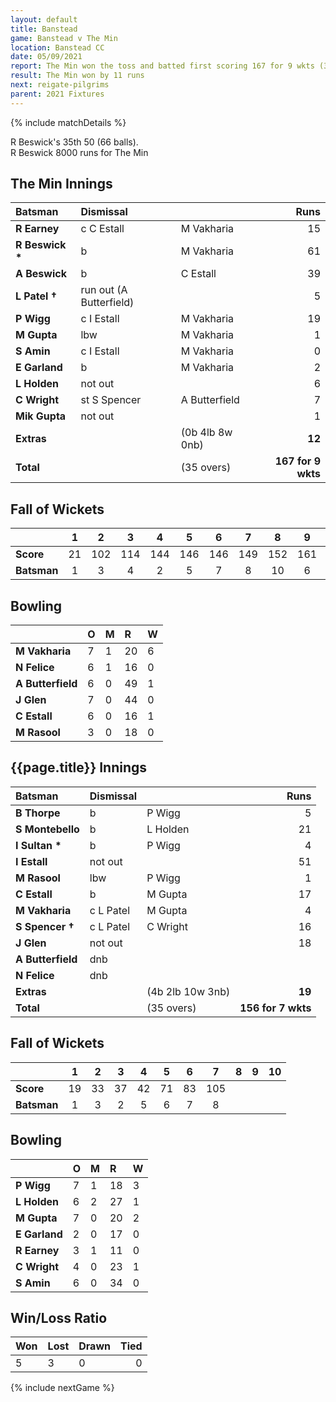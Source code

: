 ```yaml
---
layout: default
title: Banstead
game: Banstead v The Min
location: Banstead CC
date: 05/09/2021
report: The Min won the toss and batted first scoring 167 for 9 wkts (35 overs). Banstead replied with 156 for 7 wkts (35 overs)
result: The Min won by 11 runs
next: reigate-pilgrims
parent: 2021 Fixtures
---
```


{% include matchDetails %}

R Beswick's 35th 50 (66 balls).<br />
R Beswick 8000 runs for The Min

## The Min Innings

| Batsman | Dismissal | | Runs |
|:---|:---|---|---:|
| **R Earney** | c C Estall | M Vakharia | 15 |
| **R Beswick &#42;** | b | M Vakharia | 61 |
| **A Beswick** | b | C Estall | 39 |
| **L Patel &#8224;** | run out (A Butterfield) |  | 5 |
| **P Wigg** | c I Estall | M Vakharia | 19 |
| **M Gupta** | lbw | M Vakharia | 1 |
| **S Amin** | c I Estall | M Vakharia | 0 |
| **E Garland** | b | M Vakharia | 2 |
| **L Holden** | not out |  | 6 |
| **C Wright** | st S Spencer | A Butterfield | 7 |
| **Mik Gupta** | not out |  | 1 |  
| **Extras** | | (0b 4lb 8w 0nb) | **12** |
| **Total** | | (35 overs) | **167 for 9 wkts** |

## Fall of Wickets

| | 1 | 2 | 3 | 4 | 5 | 6 | 7 | 8 | 9 | 10 |
|---|:---:|:---:|:---:|:---:|:---:|:---:|:---:|:---:|:---:|:---:|
| **Score** | 21 | 102 | 114 | 144 | 146 | 146 | 149 | 152 | 161 |  |
| **Batsman** | 1 | 3 | 4 | 2 | 5 | 7 | 8 | 10 | 6 |  |

## Bowling

| | O | M | R | W |
|---|:---|:---|:---|:---|
| **M Vakharia** | 7 | 1 | 20 | 6 |
| **N Felice** | 6 | 1 | 16 | 0 |
| **A Butterfield** | 6 | 0 | 49 | 1 |
| **J Glen** | 7 | 0 | 44 | 0 |
| **C Estall** | 6 | 0 | 16 | 1 |
| **M Rasool** | 3 | 0 | 18 | 0 |

## {{page.title}} Innings

| Batsman | Dismissal | | Runs |
|:---|:---|---|---:|
| **B Thorpe** | b | P Wigg | 5 |
| **S Montebello** | b | L Holden | 21 |
| **I Sultan &#42;** | b | P Wigg | 4 |
| **I Estall** | not out |  | 51 |
| **M Rasool** | lbw | P Wigg | 1 |
| **C Estall** | b  | M Gupta | 17 |
| **M Vakharia** | c L Patel | M Gupta | 4 |
| **S Spencer &#8224;** | c L Patel | C Wright | 16 |
| **J Glen** | not out |  | 18 |
| **A Butterfield** | dnb |  |  |
| **N Felice** | dnb |  |  |
| **Extras** | | (4b 2lb 10w 3nb) | **19** |
| **Total** | | (35 overs) | **156 for 7 wkts** |

## Fall of Wickets

| | 1 | 2 | 3 | 4 | 5 | 6 | 7 | 8 | 9 | 10 |
|---|:---:|:---:|:---:|:---:|:---:|:---:|:---:|:---:|:---:|:---:|
| **Score** | 19 | 33 | 37 | 42 | 71 | 83 | 105 |  |  |  |
| **Batsman** | 1 | 3 | 2 | 5 | 6 | 7 | 8 |  |  |  |

## Bowling

| | O | M | R | W |
|---|:---|:---|:---|:---|
| **P Wigg** | 7 | 1 | 18 | 3 |
| **L Holden** | 6 | 2 | 27 | 1 |
| **M Gupta** | 7 | 0 | 20 | 2 |
| **E Garland** | 2 | 0 | 17 | 0 |
| **R Earney** | 3 | 1 | 11 | 0 |
| **C Wright** | 4 | 0 | 23 | 1 |
| **S Amin** | 6 | 0 | 34 | 0 |

## Win/Loss Ratio

| Won | Lost | Drawn | Tied |
|:---|:---|:---|---:|
| 5 | 3 | 0 | 0 |

{% include nextGame %}